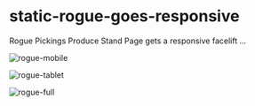 # static-rogue-goes-responsive
Rogue Pickings Produce Stand Page gets a responsive facelift ...

![rogue-mobile](https://user-images.githubusercontent.com/44883733/54708910-cbaf3180-4b1a-11e9-854b-ea5366d3ab73.png)

![rogue-tablet](https://user-images.githubusercontent.com/44883733/54708919-d1a51280-4b1a-11e9-97b8-ce5ec00f6f7c.png)

![rogue-full](https://user-images.githubusercontent.com/44883733/54708931-d8cc2080-4b1a-11e9-8111-a53089066d90.png)
